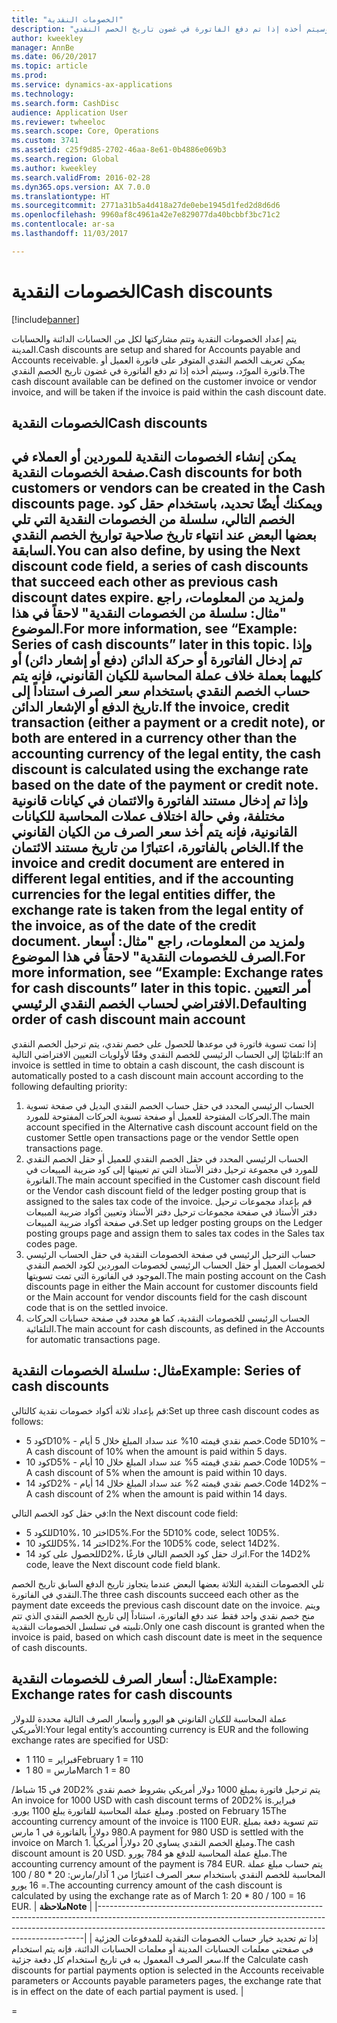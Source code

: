```yaml
---
title: "الخصومات النقدية"
description: "يتم إعداد الخصومات النقدية وتتم مشاركتها لكل من الحسابات الدائنة والحسابات المدينة.  يمكن تعريف الخصم النقدي المتوفر على فاتورة العميل أو فاتورة المورّد، وسيتم أخذه إذا تم دفع الفاتورة في غضون تاريخ الخصم النقدي."
author: kweekley
manager: AnnBe
ms.date: 06/20/2017
ms.topic: article
ms.prod: 
ms.service: dynamics-ax-applications
ms.technology: 
ms.search.form: CashDisc
audience: Application User
ms.reviewer: twheeloc
ms.search.scope: Core, Operations
ms.custom: 3741
ms.assetid: c25f9d85-2702-46aa-8e61-0b4886e069b3
ms.search.region: Global
ms.author: kweekley
ms.search.validFrom: 2016-02-28
ms.dyn365.ops.version: AX 7.0.0
ms.translationtype: HT
ms.sourcegitcommit: 2771a31b5a4d418a27de0ebe1945d1fed2d8d6d6
ms.openlocfilehash: 9960af8c4961a42e7e829077da40bcbbf3bc71c2
ms.contentlocale: ar-sa
ms.lasthandoff: 11/03/2017

---
```


# <a name="cash-discounts"></a><span data-ttu-id="79f24-104">الخصومات النقدية</span><span class="sxs-lookup"><span data-stu-id="79f24-104">Cash discounts</span></span>

[!include[banner](../includes/banner.md)]


<span data-ttu-id="79f24-105">يتم إعداد الخصومات النقدية وتتم مشاركتها لكل من الحسابات الدائنة والحسابات المدينة.</span><span class="sxs-lookup"><span data-stu-id="79f24-105">Cash discounts are setup and shared for Accounts payable and Accounts receivable.</span></span>  <span data-ttu-id="79f24-106">يمكن تعريف الخصم النقدي المتوفر على فاتورة العميل أو فاتورة المورّد، وسيتم أخذه إذا تم دفع الفاتورة في غضون تاريخ الخصم النقدي.</span><span class="sxs-lookup"><span data-stu-id="79f24-106">The cash discount available can be defined on the customer invoice or vendor invoice, and will be taken if the invoice is paid within the cash discount date.</span></span> 

<a name="cash-discounts"></a><span data-ttu-id="79f24-107">الخصومات النقدية</span><span class="sxs-lookup"><span data-stu-id="79f24-107">Cash discounts</span></span>
--------------

<span data-ttu-id="79f24-108">يمكن إنشاء الخصومات النقدية للموردين أو العملاء في صفحة الخصومات النقدية.</span><span class="sxs-lookup"><span data-stu-id="79f24-108">Cash discounts for both customers or vendors can be created in the Cash discounts page.</span></span> <span data-ttu-id="79f24-109">ويمكنك أيضًا تحديد، باستخدام حقل كود الخصم التالي، سلسلة من الخصومات النقدية التي تلي بعضها البعض عند انتهاء تاريخ صلاحية تواريخ الخصم النقدي السابقة.</span><span class="sxs-lookup"><span data-stu-id="79f24-109">You can also define, by using the Next discount code field, a series of cash discounts that succeed each other as previous cash discount dates expire.</span></span> <span data-ttu-id="79f24-110">ولمزيد من المعلومات، راجع "مثال: سلسلة من الخصومات النقدية" لاحقاً في هذا الموضوع.</span><span class="sxs-lookup"><span data-stu-id="79f24-110">For more information, see “Example: Series of cash discounts” later in this topic.</span></span> <span data-ttu-id="79f24-111">وإذا تم إدخال الفاتورة أو حركة الدائن (دفع أو إشعار دائن) أو كليهما بعملة خلاف عملة المحاسبة للكيان القانوني، فإنه يتم حساب الخصم النقدي باستخدام سعر الصرف استناداً إلى تاريخ الدفع أو الإشعار الدائن.</span><span class="sxs-lookup"><span data-stu-id="79f24-111">If the invoice, credit transaction (either a payment or a credit note), or both are entered in a currency other than the accounting currency of the legal entity, the cash discount is calculated using the exchange rate based on the date of the payment or credit note.</span></span> <span data-ttu-id="79f24-112">وإذا تم إدخال مستند الفاتورة والائتمان في كيانات قانونية مختلفة، وفي حالة اختلاف عملات المحاسبة للكيانات القانونية، فإنه يتم أخذ سعر الصرف من الكيان القانوني الخاص بالفاتورة، اعتبارًا من تاريخ مستند الائتمان.</span><span class="sxs-lookup"><span data-stu-id="79f24-112">If the invoice and credit document are entered in different legal entities, and if the accounting currencies for the legal entities differ, the exchange rate is taken from the legal entity of the invoice, as of the date of the credit document.</span></span> <span data-ttu-id="79f24-113">ولمزيد من المعلومات، راجع "مثال: أسعار الصرف للخصومات النقدية" لاحقاً في هذا الموضوع.</span><span class="sxs-lookup"><span data-stu-id="79f24-113">For more information, see “Example: Exchange rates for cash discounts” later in this topic.</span></span>
<span data-ttu-id="79f24-114">أمر التعيين الافتراضي لحساب الخصم النقدي الرئيسي.</span><span class="sxs-lookup"><span data-stu-id="79f24-114">Defaulting order of cash discount main account</span></span>
----------------------------------------------

<span data-ttu-id="79f24-115">إذا تمت تسوية فاتورة في موعدها للحصول على خصم نقدي، يتم ترحيل الخصم النقدي تلقائيًا إلى الحساب الرئيسي للخصم النقدي وفقًا لأولويات التعيين الافتراضي التالية:</span><span class="sxs-lookup"><span data-stu-id="79f24-115">If an invoice is settled in time to obtain a cash discount, the cash discount is automatically posted to a cash discount main account according to the following defaulting priority:</span></span>
1.  <span data-ttu-id="79f24-116">الحساب الرئيسي المحدد في حقل حساب الخصم النقدي البديل في صفحة تسوية الحركات المفتوحة للعميل أو صفحة تسوية الحركات المفتوحة للمورد.</span><span class="sxs-lookup"><span data-stu-id="79f24-116">The main account specified in the Alternative cash discount account field on the customer Settle open transactions page or the vendor Settle open transactions page.</span></span>
2.  <span data-ttu-id="79f24-117">الحساب الرئيسي المحدد في حقل الخصم النقدي للعميل أو حقل الخصم النقدي للمورد في مجموعة ترحيل دفتر الأستاذ التي تم تعيينها إلى كود ضريبة المبيعات في الفاتورة.</span><span class="sxs-lookup"><span data-stu-id="79f24-117">The main account specified in the Customer cash discount field or the Vendor cash discount field of the ledger posting group that is assigned to the sales tax code of the invoice.</span></span> <span data-ttu-id="79f24-118">قم بإعداد مجموعات ترحيل دفتر الأستاذ في صفحة مجموعات ترحيل دفتر الأستاذ وتعيين أكواد ضريبة المبيعات في صفحة أكواد ضريبة المبيعات.</span><span class="sxs-lookup"><span data-stu-id="79f24-118">Set up ledger posting groups on the Ledger posting groups page and assign them to sales tax codes in the Sales tax codes page.</span></span>
3.  <span data-ttu-id="79f24-119">حساب الترحيل الرئيسي في صفحة الخصومات النقدية في حقل الحساب الرئيسي لخصومات العميل أو حقل الحساب الرئيسي لخصومات الموردين لكود الخصم النقدي الموجود في الفاتورة التي تمت تسويتها.</span><span class="sxs-lookup"><span data-stu-id="79f24-119">The main posting account on the Cash discounts page in either the Main account for customer discounts field or the Main account for vendor discounts field for the cash discount code that is on the settled invoice.</span></span>
4.  <span data-ttu-id="79f24-120">الحساب الرئيسي للخصومات النقدية، كما هو محدد في صفحة حسابات الحركات التلقائية.</span><span class="sxs-lookup"><span data-stu-id="79f24-120">The main account for cash discounts, as defined in the Accounts for automatic transactions page.</span></span>

## <a name="example-series-of-cash-discounts"></a><span data-ttu-id="79f24-121"> مثال: سلسلة الخصومات النقدية</span><span class="sxs-lookup"><span data-stu-id="79f24-121">Example: Series of cash discounts</span></span>
<span data-ttu-id="79f24-122">قم بإعداد ثلاثة أكواد خصومات نقدية كالتالي:</span><span class="sxs-lookup"><span data-stu-id="79f24-122">Set up three cash discount codes as follows:</span></span>
-   <span data-ttu-id="79f24-123">كود 5D10% - خصم نقدي قيمته 10% عند سداد المبلغ خلال 5 أيام.</span><span class="sxs-lookup"><span data-stu-id="79f24-123">Code 5D10% – A cash discount of 10% when the amount is paid within 5 days.</span></span>
-   <span data-ttu-id="79f24-124">كود 10D5% - خصم نقدي قيمته 5% عند سداد المبلغ خلال 10 أيام.</span><span class="sxs-lookup"><span data-stu-id="79f24-124">Code 10D5% – A cash discount of 5% when the amount is paid within 10 days.</span></span>
-   <span data-ttu-id="79f24-125">كود 14D2% - خصم نقدي قيمته 2% عند سداد المبلغ خلال 14 أيام.</span><span class="sxs-lookup"><span data-stu-id="79f24-125">Code 14D2% – A cash discount of 2% when the amount is paid within 14 days.</span></span>

<span data-ttu-id="79f24-126">في حقل كود الخصم التالي:</span><span class="sxs-lookup"><span data-stu-id="79f24-126">In the Next discount code field:</span></span>
-   <span data-ttu-id="79f24-127">للكود 5D10%، اختر 10D5%.</span><span class="sxs-lookup"><span data-stu-id="79f24-127">For the 5D10% code, select 10D5%.</span></span>
-   <span data-ttu-id="79f24-128">للكود 10D5%، اختر 14D2%.</span><span class="sxs-lookup"><span data-stu-id="79f24-128">For the 10D5% code, select 14D2%.</span></span>
-   <span data-ttu-id="79f24-129">للحصول على كود 14D2%، اترك حقل كود الخصم التالي فارغًا.</span><span class="sxs-lookup"><span data-stu-id="79f24-129">For the 14D2% code, leave the Next discount code field blank.</span></span>

<span data-ttu-id="79f24-130">تلي الخصومات النقدية الثلاثة بعضها البعض عندما يتجاوز تاريخ الدفع السابق تاريخ الخصم النقدي في الفاتورة.</span><span class="sxs-lookup"><span data-stu-id="79f24-130">The three cash discounts succeed each other as the payment date exceeds the previous cash discount date on the invoice.</span></span> <span data-ttu-id="79f24-131">ويتم منح خصم نقدي واحد فقط عند دفع الفاتورة، استناداً إلى تاريخ الخصم النقدي الذي تتم تلبيته في تسلسل الخصومات النقدية.</span><span class="sxs-lookup"><span data-stu-id="79f24-131">Only one cash discount is granted when the invoice is paid, based on which cash discount date is meet in the sequence of cash discounts.</span></span>

## <a name="example-exchange-rates-for-cash-discounts"></a><span data-ttu-id="79f24-132"> مثال: أسعار الصرف للخصومات النقدية</span><span class="sxs-lookup"><span data-stu-id="79f24-132">Example: Exchange rates for cash discounts</span></span>
<span data-ttu-id="79f24-133">عملة المحاسبة للكيان القانوني هو اليورو وأسعار الصرف التالية محددة للدولار الأمريكي:</span><span class="sxs-lookup"><span data-stu-id="79f24-133">Your legal entity’s accounting currency is EUR and the following exchange rates are specified for USD:</span></span>
-   <span data-ttu-id="79f24-134">1 فبراير = 110</span><span class="sxs-lookup"><span data-stu-id="79f24-134">February 1 = 110</span></span>
-   <span data-ttu-id="79f24-135">1 مارس = 80</span><span class="sxs-lookup"><span data-stu-id="79f24-135">March 1 = 80</span></span>

<span data-ttu-id="79f24-136">‏‫يتم ترحيل فاتورة بمبلغ 1000 دولار أمريكي بشروط خصم نقدي 20D2% في 15 شباط/فبراير.</span><span class="sxs-lookup"><span data-stu-id="79f24-136">An invoice for 1000 USD with cash discount terms of 20D2% is posted on February 15.</span></span> <span data-ttu-id="79f24-137">ومبلغ عملة المحاسبة للفاتورة يبلغ 1100 يورو.‬</span><span class="sxs-lookup"><span data-stu-id="79f24-137">The accounting currency amount of the invoice is 1100 EUR.</span></span> <span data-ttu-id="79f24-138">تتم تسوية دفعة بمبلغ 980 دولاراً بالفاتورة في 1 مارس.</span><span class="sxs-lookup"><span data-stu-id="79f24-138">A payment for 980 USD is settled with the invoice on March 1.</span></span> <span data-ttu-id="79f24-139">ومبلغ الخصم النقدي يساوي 20 دولاراً أمريكياً.‬</span><span class="sxs-lookup"><span data-stu-id="79f24-139">The cash discount amount is 20 USD.</span></span> <span data-ttu-id="79f24-140">مبلغ عملة المحاسبة للدفع هو 784 يورو.</span><span class="sxs-lookup"><span data-stu-id="79f24-140">The accounting currency amount of the payment is 784 EUR.</span></span> <span data-ttu-id="79f24-141">يتم حساب مبلغ عملة المحاسبة للخصم النقدي باستخدام سعر الصرف اعتبارًا من 1 آذار/مارس: 20 \* 80‏ / 100 = 16 يورو.</span><span class="sxs-lookup"><span data-stu-id="79f24-141">The accounting currency amount of the cash discount is calculated by using the exchange rate as of March 1: 20 \* 80 / 100 = 16 EUR.</span></span>
| <span data-ttu-id="79f24-142">**ملاحظة**</span><span class="sxs-lookup"><span data-stu-id="79f24-142">**Note**</span></span>                                                                                                                                                                                                                             |
|--------------------------------------------------------------------------------------------------------------------------------------------------------------------------------------------------------------------------------------|
| <span data-ttu-id="79f24-143">إذا تم تحديد خيار حساب الخصومات النقدية للمدفوعات الجزئية في صفحتي معلمات الحسابات المدينة أو معلمات الحسابات الدائنة، فإنه يتم استخدام سعر الصرف المعمول به في تاريخ استخدام كل دفعة جزئية.</span><span class="sxs-lookup"><span data-stu-id="79f24-143">If the Calculate cash discounts for partial payments option is selected in the Accounts receivable parameters or Accounts payable parameters pages, the exchange rate that is in effect on the date of each partial payment is used.</span></span> |

 
=

 




